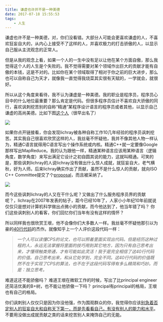 ```yaml
---
title: 谦虚也许并不是一种美德
date: 2017-07-18 15:55:53
tags:
    - 人生
---
```


谦虚也许不是一种美德，对，你们没看错。大部分人可能会更喜欢谦虚的人，不喜欢狂妄自大的，从内心上接受不了这样的人，并喜欢极力的打击骄傲的人，以显示自己服从主流观念的正常人。

但是从我的观念上看，如果一个人的一生中没有足以让他在某个方面自傲，那么我觉得这个人的人生是个失败的。我不觉得需要对某个领域作出巨大的贡献才能有自傲的本钱，这是不对的。比如你在某个领域取得了相对于你之前的巨大进步，那么也可以自称自己为天才，就像我一直觉得我烧菜其实很有天赋的，一学就会，就很好。

所以从这个角度来看待，我不认为谦虚是一种美德。我的职业是程序员，程序员心目中的什么地位最重要？那么肯定是代码。但很多程序员估计不喜欢自大骄傲的同行，喜欢讽刺挖苦别的自称“精通”某程序设计语言的程序员或者其他，以显示自己谦虚的高尚美德。比如下图[这个人](https://www.douban.com/group/topic/1582202/)（很早出名了）

![](http://wx4.sinaimg.cn/large/a1ac93f3gy1fhnzjvq9oxj20rx0ee76m.jpg)

如果你点开链接看，你会发现lichray被各种自称工作10几年经验的程序员讽刺挖苦。其实我自己很喜欢欣赏这样的人，我丝毫不怀疑他，我并不像其他人物一样认为，精通C语言就得用C语言写出个操作系统或内核。精通C++就一定要像Google那样写出MapReduce。我的认为跟他一样，精通某种语言应该用某种语言（逻辑角度，数学角度）来写出满足它设计之初自圆其说的能力，这就叫精通。可笑的是，那些讽刺lichray的人说lichray没有做出什么惊人成就，就狂妄自大，老气横秋，好为人师。后来lichray确实作出了贡献，虽然不是什么惊人的贡献，就向ISO C++ Committee提交了个[proposal](http://www.open-std.org/jtc1/sc22/wg21/docs/papers/2013/n3627.html)，而且被采纳了。

![](http://wx1.sinaimg.cn/large/a1ac93f3gy1fhnzyszcpqj20jh0cpq4q.jpg)

而今这些讽刺lichray的人又在干什么呢？又做出了什么服务程序员界的贡献呢？，lichray在2007年发表的帖子，距今已经10年了，人家小小年纪10年前就说仅仅只是想对计算机科学做出点微小的贡献，而今他达到了，他当年错了吗？ 你们这些讽刺别人的看客，你们回忆你们当年有没有这样的情怀？

所以同样我也很欣赏王垠，他不会像你们大多数人一样。我丝毫不怀疑他那引以为豪的[40行代码](https://www.zhihu.com/question/20822815)的杰作。就像知乎上一个人评价这段代码一样：

> *一个人可以读懂CPS的论文，也可以照着里面实现出代码。但是经历这种过程的人，永远无法掌握将里面的技巧用到其它地方，因为只有自己思考出来，才懂得触类旁通，才有可能如此灵活！我于是完全相信了这40行代码的价值。自己思考出来，和从它处学到，完全不同。这40行代码的价值既然不在于实现了CPS的算法，也不在于这段代码写得有多么精简和巧妙。而是：独立思考。*

难道这还不能骄傲吗？ 难道王垠在微软工作的时候，写出了比principal engineer还简洁优美的B+树，也不能让他骄傲一下吗？ principal有principal的格局，王垠也有自己的格局。

你们讽刺别人仅仅只是因为你没他强，作为围观群众的你，我觉得你应该[别急着否定别人的狂妄自大和自称天下第一，而是先看看自己，有没有别人的能力和水平](https://www.zhihu.com/question/42115074)。不要用没做出成就贡献之类的话来挖苦别人来掩饰自己的无能。